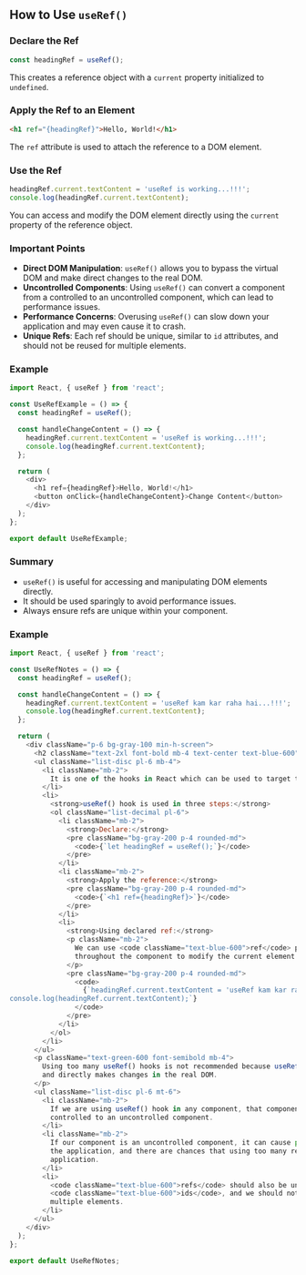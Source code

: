## How to Use `useRef()`

### Declare the Ref

```javascript
const headingRef = useRef();
```

This creates a reference object with a `current` property initialized to `undefined`.

### Apply the Ref to an Element

```html
<h1 ref="{headingRef}">Hello, World!</h1>
```

The `ref` attribute is used to attach the reference to a DOM element.

### Use the Ref

```javascript
headingRef.current.textContent = 'useRef is working...!!!';
console.log(headingRef.current.textContent);
```

You can access and modify the DOM element directly using the `current` property of the reference object.

### Important Points

- **Direct DOM Manipulation**: `useRef()` allows you to bypass the virtual DOM and make direct changes to the real DOM.
- **Uncontrolled Components**: Using `useRef()` can convert a component from a controlled to an uncontrolled component, which can lead to performance issues.
- **Performance Concerns**: Overusing `useRef()` can slow down your application and may even cause it to crash.
- **Unique Refs**: Each ref should be unique, similar to `id` attributes, and should not be reused for multiple elements.

### Example

```javascript
import React, { useRef } from 'react';

const UseRefExample = () => {
  const headingRef = useRef();

  const handleChangeContent = () => {
    headingRef.current.textContent = 'useRef is working...!!!';
    console.log(headingRef.current.textContent);
  };

  return (
    <div>
      <h1 ref={headingRef}>Hello, World!</h1>
      <button onClick={handleChangeContent}>Change Content</button>
    </div>
  );
};

export default UseRefExample;
```

### Summary

- `useRef()` is useful for accessing and manipulating DOM elements directly.
- It should be used sparingly to avoid performance issues.
- Always ensure refs are unique within your component.

### Example

```js
import React, { useRef } from 'react';

const UseRefNotes = () => {
  const headingRef = useRef();

  const handleChangeContent = () => {
    headingRef.current.textContent = 'useRef kam kar raha hai...!!!';
    console.log(headingRef.current.textContent);
  };

  return (
    <div className="p-6 bg-gray-100 min-h-screen">
      <h2 className="text-2xl font-bold mb-4 text-center text-blue-600">10. useRef()</h2>
      <ul className="list-disc pl-6 mb-4">
        <li className="mb-2">
          It is one of the hooks in React which can be used to target the elements.
        </li>
        <li>
          <strong>useRef() hook is used in three steps:</strong>
          <ol className="list-decimal pl-6">
            <li className="mb-2">
              <strong>Declare:</strong>
              <pre className="bg-gray-200 p-4 rounded-md">
                <code>{`let headingRef = useRef();`}</code>
              </pre>
            </li>
            <li className="mb-2">
              <strong>Apply the reference:</strong>
              <pre className="bg-gray-200 p-4 rounded-md">
                <code>{`<h1 ref={headingRef}>`}</code>
              </pre>
            </li>
            <li>
              <strong>Using declared ref:</strong>
              <p className="mb-2">
                We can use <code className="text-blue-600">ref</code> passed to the element
                throughout the component to modify the current element.
              </p>
              <pre className="bg-gray-200 p-4 rounded-md">
                <code>
                  {`headingRef.current.textContent = 'useRef kam kar raha hai...!!!';
console.log(headingRef.current.textContent);`}
                </code>
              </pre>
            </li>
          </ol>
        </li>
      </ul>
      <p className="text-green-600 font-semibold mb-4">
        Using too many useRef() hooks is not recommended because useRef() hook skips the virtual DOM
        and directly makes changes in the real DOM.
      </p>
      <ul className="list-disc pl-6 mt-6">
        <li className="mb-2">
          If we are using useRef() hook in any component, that component gets converted from a
          controlled to an uncontrolled component.
        </li>
        <li className="mb-2">
          If our component is an uncontrolled component, it can cause performance issues, slow down
          the application, and there are chances that using too many refs may crash your
          application.
        </li>
        <li>
          <code className="text-blue-600">refs</code> should also be unique like{' '}
          <code className="text-blue-600">ids</code>, and we should not use the same refs for
          multiple elements.
        </li>
      </ul>
    </div>
  );
};

export default UseRefNotes;
```
